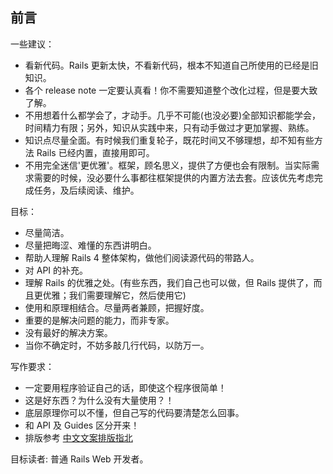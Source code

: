 ## 前言

一些建议：

- 看新代码。Rails 更新太快，不看新代码，根本不知道自己所使用的已经是旧知识。
- 各个 release note 一定要认真看！你不需要知道整个改化过程，但是要大致了解。
- 不用想着什么都学会了，才动手。几乎不可能(也没必要)全部知识都能学会，时间精力有限；另外，知识从实践中来，只有动手做过才更加掌握、熟练。
- 知识点尽量全面。有时候我们重复轮子，既花时间又不够理想，却不知有些方法 Rails 已经内置，直接用即可。
- 不用完全迷信'更优雅'。框架，顾名思义，提供了方便也会有限制。当实际需求需要的时候，没必要什么事都往框架提供的内置方法去套。应该优先考虑完成任务，及后续阅读、维护。

目标：

- 尽量简洁。
- 尽量把晦涩、难懂的东西讲明白。
- 帮助人理解 Rails 4 整体架构，做他们阅读源代码的带路人。
- 对 API 的补充。
- 理解 Rails 的优雅之处。(有些东西，我们自己也可以做，但 Rails 提供了，而且更优雅；我们需要理解它，然后使用它)
- 使用和原理相结合。尽量两者兼顾，把握好度。
- 重要的是解决问题的能力，而非专家。
- 没有最好的解决方案。
- 当你不确定时，不妨多敲几行代码，以防万一。

写作要求：

- 一定要用程序验证自己的话，即使这个程序很简单！
- 这是好东西？为什么没有大量使用？！
- 底层原理你可以不懂，但自己写的代码要清楚怎么回事。
- 和 API 及 Guides 区分开来！
- 排版参考 [中文文案排版指北](https://github.com/sparanoid/chinese-copywriting-guidelines)

目标读者: 普通 Rails Web 开发者。
